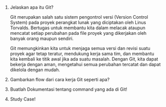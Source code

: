 1. Jelaskan apa itu Git?

    Git merupakan salah satu sistem pengontrol versi (Version Control System) pada proyek perangkat lunak yang diciptakan oleh Linus Torvalds. Bertugas untuk membantu kita dalam melacak ataupun mencatat setiap perubahan pada file proyek yang dikerjakan oleh banyak orang maupun sendiri.
    
    Git memungkinkan kita untuk menjaga semua versi dan revisi suatu proyek agar tetap teratur, mendukung kerja sama tim, dan membantu kita kembali ke titik awal jika ada suatu masalah. Dengan Git, kita dapat bekerja dengan aman, mengetahui semua perubahan tercatat dan dapat dikelola dengan mudah.


2. Gambarkan flow dari cara kerja Git seperti apa?
3. Buatlah Dokumentasi tentang command yang ada di Git!
4. Study Case!
